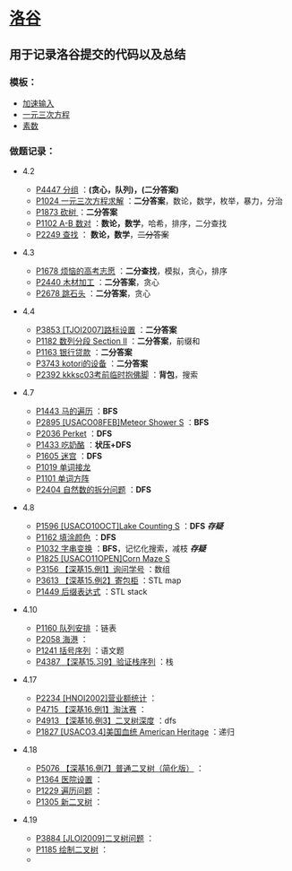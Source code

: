 # [**洛谷**](https://www.luogu.com.cn)
## 用于记录洛谷提交的代码以及总结

### 模板：

+ [加速输入]()
+ [一元三次方程]()
+ [素数]()



### 做题记录：

* 4.2
   * [P4447 分组](https://github.com/sunyz1028/luogucode/blob/master/2020.04.02/P4447%20%E5%88%86%E7%BB%84.md) ：**(贪心，队列)，(二分答案)**
   * [P1024 一元三次方程求解](https://www.luogu.com.cn/problem/P1024) ：**二分答案**，数论，数学，枚举，暴力，分治
   * [P1873 砍树 ](https://www.luogu.com.cn/problem/P1873) ：**二分答案**
   * [P1102 A-B 数对](https://www.luogu.com.cn/problem/P1102) ：**数论，数学**，哈希，排序，二分查找
   * [P2249 查找](https://www.luogu.com.cn/problem/P2249) ： **数论，数学**，~~二分答案~~
* 4.3
   * [P1678 烦恼的高考志愿](https://github.com/sunyz1028/luogucode/blob/master/2020.04.03/P1678%20%E7%83%A6%E6%81%BC%E7%9A%84%E9%AB%98%E8%80%83%E5%BF%97%E6%84%BF.md) ：**二分查找**，模拟，贪心，排序
   * [P2440 木材加工](https://github.com/sunyz1028/luogucode/blob/master/2020.04.03/P2440%20%E6%9C%A8%E6%9D%90%E5%8A%A0%E5%B7%A5.md) ：**二分答案**，贪心
   * [P2678 跳石头](https://github.com/sunyz1028/luogucode/blob/master/2020.04.03/P2678%20%E8%B7%B3%E7%9F%B3%E5%A4%B4.md) ：**二分答案**，贪心
* 4.4
  + [P3853 [TJOI2007]路标设置](https://github.com/sunyz1028/luogucode/blob/master/2020.04.04/P3853%20%5BTJOI2007%5D%E8%B7%AF%E6%A0%87%E8%AE%BE%E7%BD%AE.md) ：**二分答案**
  + [P1182 数列分段 Section II](https://github.com/sunyz1028/luogucode/blob/master/2020.04.04/P1182%20%E6%95%B0%E5%88%97%E5%88%86%E6%AE%B5%20Section%20II.md) ：**二分答案**，前缀和
  + [P1163 银行贷款](https://github.com/sunyz1028/luogucode/blob/master/2020.04.04/P1163%20%E9%93%B6%E8%A1%8C%E8%B4%B7%E6%AC%BE.md) ：**二分答案**
  + [P3743 kotori的设备](https://github.com/sunyz1028/luogucode/blob/master/2020.04.04/P3743%20kotori%E7%9A%84%E8%AE%BE%E5%A4%87.md) ：**二分答案**
  + [P2392 kkksc03考前临时抱佛脚]() ：**背包**，搜索
* 4.7
   * [P1443 马的遍历]() ：**BFS**
   * [P2895 [USACO08FEB]Meteor Shower S]() ：**BFS**
   * [P2036 Perket]() ：**DFS**
   * [P1433 吃奶酪]() ：**状压+DFS**
   * [P1605 迷宫]() ：**DFS**
   * [P1019 单词接龙]()
   * [P1101 单词方阵]()
   * [P2404 自然数的拆分问题]() ：**DFS**
* 4.8
   * [P1596 [USACO10OCT]Lake Counting S]()  ：**DFS**    		 		***存疑***
   * [P1162 填涂颜色]() ：**DFS**
   * [P1032 字串变换]() ：**BFS**，记忆化搜索，减枝					***存疑***
   * [P1825 [USACO11OPEN]Corn Maze S]()
   * [P3156 【深基15.例1】询问学号]() ：数组
   * [P3613 【深基15.例2】寄包柜]() ：STL map
   * [P1449 后缀表达式]() ：STL stack
* 4.10
   * [P1160 队列安排]() ：链表
   * [P2058 海港]() ：
   * [P1241 括号序列]() ：语文题
   * [P4387 【深基15.习9】验证栈序列]() ：栈
* 4.17
   * [P2234 [HNOI2002]营业额统计]() ：
   * [P4715 【深基16.例1】淘汰赛]() ：
   * [P4913 【深基16.例3】二叉树深度]() ：dfs
   * [P1827 [USACO3.4]美国血统 American Heritage]() ：递归
* 4.18
   * [P5076 【深基16.例7】普通二叉树（简化版）]() ：
   * [P1364 医院设置]() ：
   * [P1229 遍历问题]() ：
   * [P1305 新二叉树]() ：

* 4.19
  * [P3884 [JLOI2009]二叉树问题]() ：
  * [P1185 绘制二叉树]() ：
  * 